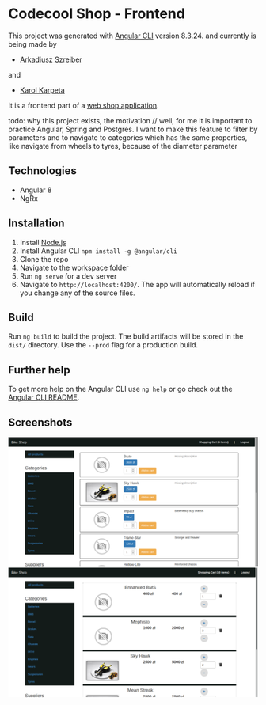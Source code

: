 # Codecool Shop - Frontend
This project was generated with [Angular CLI](https://github.com/angular/angular-cli) version 8.3.24.
and currently is being made by

 - [Arkadiusz Szreiber](https://github.com/ArekSzreiber)
 
 and
 
 - [Karol Karpeta](https://github.com/KarolKarpeta) 

It is a frontend part of a [web shop application](https://github.com/ArekSzreiber/CC-Shop-Backend/tree/develop).

todo: why this project exists, the motivation
// well, for me it is important to practice Angular, Spring and Postgres. I want to make this feature to filter by parameters and to navigate to categories which has the same properties, like navigate from wheels to tyres, because of the diameter parameter

## Technologies
 - Angular 8
 - NgRx

## Installation
1. Install [Node.js](https://nodejs.org/en/)
1. Install Angular CLI `npm install -g @angular/cli`
1. Clone the repo
1. Navigate to the workspace folder
1. Run `ng serve` for a dev server
1. Navigate to `http://localhost:4200/`. The app will automatically reload if you change any of the source files.

## Build
Run `ng build` to build the project. The build artifacts will be stored in the `dist/` directory. Use the `--prod` flag for a production build.



## Further help
To get more help on the Angular CLI use `ng help` or go check out the [Angular CLI README](https://github.com/angular/angular-cli/blob/master/README.md).

## Screenshots
![](src/assets/screenshot1.png "Products viewed by supplier")
![](src/assets/screenshot2.png "Products in shopping cart")

